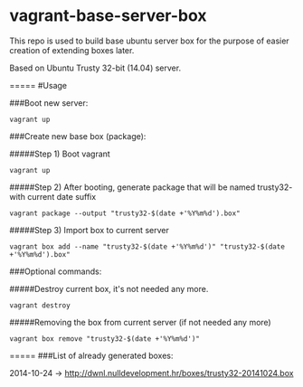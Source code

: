 vagrant-base-server-box
=======================

This repo is used to build base ubuntu server box for the purpose of easier creation of extending boxes later.

Based on Ubuntu Trusty 32-bit (14.04) server.

=====
#Usage

###Boot new server:
```
vagrant up
```

###Create new base box (package):

#####Step 1) Boot vagrant
```
vagrant up
```

#####Step 2) After booting, generate package that will be named trusty32- with current date suffix
```
vagrant package --output "trusty32-$(date +'%Y%m%d').box"
```


#####Step 3) Import box to current server
```
vagrant box add --name "trusty32-$(date +'%Y%m%d')" "trusty32-$(date +'%Y%m%d').box"
```

###Optional commands:

#####Destroy current box, it's not needed any more.
```
vagrant destroy
```

#####Removing the box from current server (if not needed any more)
```
vagrant box remove "trusty32-$(date +'%Y%m%d')"
```


=====
###List of already generated boxes:

2014-10-24 -> http://dwnl.nulldevelopment.hr/boxes/trusty32-20141024.box
